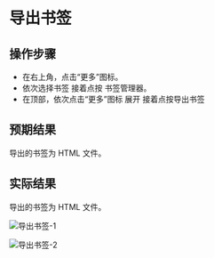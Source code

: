 # 导出书签

## 操作步骤

- 在右上角，点击“更多”图标。
- 依次选择书签 接着点按 书签管理器。
- 在顶部，依次点击“更多”图标 展开 接着点按导出书签

## 预期结果

导出的书签为 HTML 文件。

## 实际结果

导出的书签为 HTML 文件。

![导出书签-1](../img/导出书签-1.png)

![导出书签-2](../img/导出书签-2.png)